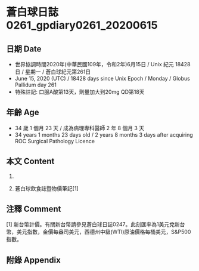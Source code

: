 [_metadata_:encoding]: - "utf-8"
[_metadata_:language]: - "zh-Hant-TW"
[_metadata_:fileformat]: - "markdown"
[_metadata_:MIME_type]: - "text/plain"
[_metadata_:markdown_version]: - "commonmark version 0.29"
[_metadata_:markdown_spec]: - "https://spec.commonmark.org/0.29/"

# 蒼白球日誌0261_gpdiary0261_20200615 #

## 日期 Date ##

* 世界協調時間2020年(中華民國109年，令和2年)6月15日 / Unix 紀元 18428 日 / 星期一 / 蒼白球紀元第261日
* June 15, 2020 (UTC) / 18428 days since Unix Epoch / Monday / Globus Pallidum day 261
* 特殊註記: 口服A酸第13天，劑量加大到20mg QD第18天

## 年齡 Age ##

* 34 歲 1 個月 23 天 / 成為病理專科醫師 2 年 8 個月 3 天
* 34 years 1 months 23 days old / 2 years 8 months 3 days after acquiring ROC Surgical Pathology Licence

## 本文 Content ##

1. 

    
2. 蒼白球飲食誌暨物價筆記[1]

    

## 注釋 Comment ##

[1] 新台幣計價。有關新台幣請參見蒼白球日誌0247。此刻匯率為1美元兌新台幣，美元指數，金價每盎司美元，西德州中級(WTI)原油價格每桶美元，S&P500指數。



## 附錄 Appendix ##

